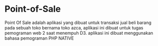 # Point-of-Sale
 Point Of Sale adalah aplikasi yang dibuat untuk transaksi jual beli barang pada sebuah toko bernama toko azca, aplikasi ini dibuat untuk tugas pemograman web 2 saat menempuh D3. aplikasi ini dibuat menggunakan bahasa pemograman PHP NATIVE

